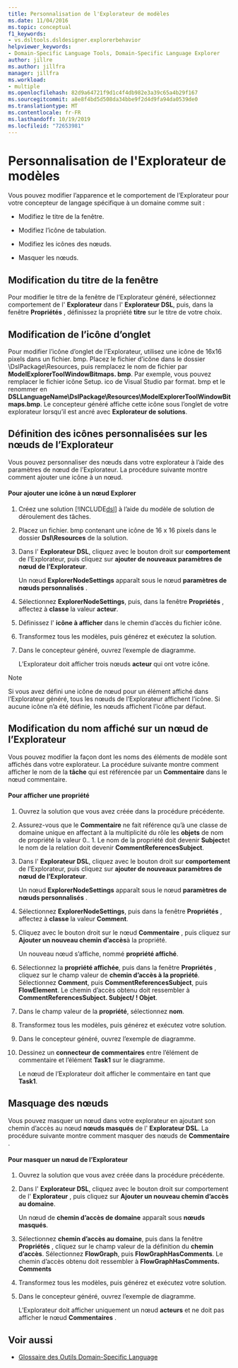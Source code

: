 ```yaml
---
title: Personnalisation de l'Explorateur de modèles
ms.date: 11/04/2016
ms.topic: conceptual
f1_keywords:
- vs.dsltools.dsldesigner.explorerbehavior
helpviewer_keywords:
- Domain-Specific Language Tools, Domain-Specific Language Explorer
author: jillre
ms.author: jillfra
manager: jillfra
ms.workload:
- multiple
ms.openlocfilehash: 82d9a64721f9d1c4f4db982e3a39c65a4b29f167
ms.sourcegitcommit: a8e8f4bd5d508da34bbe9f2d4d9fa94da0539de0
ms.translationtype: MT
ms.contentlocale: fr-FR
ms.lasthandoff: 10/19/2019
ms.locfileid: "72653981"
---
```

# <a name="customizing-the-model-explorer"></a>Personnalisation de l'Explorateur de modèles
Vous pouvez modifier l’apparence et le comportement de l’Explorateur pour votre concepteur de langage spécifique à un domaine comme suit :

- Modifiez le titre de la fenêtre.

- Modifiez l’icône de tabulation.

- Modifiez les icônes des nœuds.

- Masquer les nœuds.

## <a name="changing-the-window-title"></a>Modification du titre de la fenêtre
 Pour modifier le titre de la fenêtre de l’Explorateur généré, sélectionnez comportement de l' **Explorateur** dans l' **Explorateur DSL**, puis, dans la fenêtre **Propriétés** , définissez la propriété **titre** sur le titre de votre choix.

## <a name="changing-the-tab-icon"></a>Modification de l’icône d’onglet
 Pour modifier l’icône d’onglet de l’Explorateur, utilisez une icône de 16x16 pixels dans un fichier. bmp. Placez le fichier d’icône dans le dossier \DslPackage\Resources\, puis remplacez le nom de fichier par **ModelExplorerToolWindowBitmaps. bmp**. Par exemple, vous pouvez remplacer le fichier icône Setup. ico de Visual Studio par format. bmp et le renommer en **DSLLanguageName\DslPackage\Resources\ModelExplorerToolWindowBitmaps.bmp**. Le concepteur généré affiche cette icône sous l’onglet de votre explorateur lorsqu’il est ancré avec **Explorateur de solutions**.

## <a name="setting-custom-icons-on-explorer-nodes"></a>Définition des icônes personnalisées sur les nœuds de l’Explorateur
 Vous pouvez personnaliser des nœuds dans votre explorateur à l’aide des paramètres de nœud de l’Explorateur. La procédure suivante montre comment ajouter une icône à un nœud.

#### <a name="to-add-an-icon-to-an-explorer-node"></a>Pour ajouter une icône à un nœud Explorer

1. Créez une solution [!INCLUDE[dsl](../modeling/includes/dsl_md.md)] à l’aide du modèle de solution de déroulement des tâches.

2. Placez un fichier. bmp contenant une icône de 16 x 16 pixels dans le dossier **Dsl\Resources** de la solution.

3. Dans l' **Explorateur DSL**, cliquez avec le bouton droit sur **comportement** de l’Explorateur, puis cliquez sur **ajouter de nouveaux paramètres de nœud de l’Explorateur**.

    Un nœud **ExplorerNodeSettings** apparaît sous le nœud **paramètres de nœuds personnalisés** .

4. Sélectionnez **ExplorerNodeSettings**, puis, dans la fenêtre **Propriétés** , affectez à **classe** la valeur **acteur**.

5. Définissez l' **icône à afficher** dans le chemin d’accès du fichier icône.

6. Transformez tous les modèles, puis générez et exécutez la solution.

7. Dans le concepteur généré, ouvrez l’exemple de diagramme.

    L’Explorateur doit afficher trois nœuds **acteur** qui ont votre icône.

> [!NOTE]
> Si vous avez défini une icône de nœud pour un élément affiché dans l’Explorateur généré, tous les nœuds de l’Explorateur affichent l’icône. Si aucune icône n’a été définie, les nœuds affichent l’icône par défaut.

## <a name="changing-the-name-displayed-on-an-explorer-node"></a>Modification du nom affiché sur un nœud de l’Explorateur
 Vous pouvez modifier la façon dont les noms des éléments de modèle sont affichés dans votre explorateur. La procédure suivante montre comment afficher le nom de la **tâche** qui est référencée par un **Commentaire** dans le nœud commentaire.

#### <a name="to-display-a-property"></a>Pour afficher une propriété

1. Ouvrez la solution que vous avez créée dans la procédure précédente.

2. Assurez-vous que le **Commentaire** ne fait référence qu’à une classe de domaine unique en affectant à la multiplicité du rôle les **objets** de nom de propriété la valeur 0.. 1. Le nom de la propriété doit devenir **Subject**et le nom de la relation doit devenir **CommentReferencesSubject**.

3. Dans l' **Explorateur DSL**, cliquez avec le bouton droit sur **comportement** de l’Explorateur, puis cliquez sur **ajouter de nouveaux paramètres de nœud de l’Explorateur**.

     Un nœud **ExplorerNodeSettings** apparaît sous le nœud **paramètres de nœuds personnalisés** .

4. Sélectionnez **ExplorerNodeSettings**, puis dans la fenêtre **Propriétés** , affectez à **classe** la valeur **Comment**.

5. Cliquez avec le bouton droit sur le nœud **Commentaire** , puis cliquez sur **Ajouter un nouveau chemin d’accès**à la propriété.

     Un nouveau nœud s’affiche, nommé **propriété affiché**.

6. Sélectionnez la **propriété affichée**, puis dans la fenêtre **Propriétés** , cliquez sur le champ valeur de **chemin d’accès à la propriété**. Sélectionnez **Comment**, puis **CommentReferencesSubject**, puis **FlowElement**. Le chemin d’accès obtenu doit ressembler à **CommentReferencesSubject. Subject/ ! Objet**.

7. Dans le champ valeur de la **propriété**, sélectionnez **nom**.

8. Transformez tous les modèles, puis générez et exécutez votre solution.

9. Dans le concepteur généré, ouvrez l’exemple de diagramme.

10. Dessinez un **connecteur de commentaires** entre l’élément de commentaire et l’élément **Task1** sur le diagramme.

     Le nœud de l’Explorateur doit afficher le commentaire en tant que **Task1**.

## <a name="hiding-nodes"></a>Masquage des nœuds
 Vous pouvez masquer un nœud dans votre explorateur en ajoutant son chemin d’accès au nœud **nœuds masqués** de l' **Explorateur DSL**. La procédure suivante montre comment masquer des nœuds de **Commentaire** .

#### <a name="to-hide-an-explorer-node"></a>Pour masquer un nœud de l’Explorateur

1. Ouvrez la solution que vous avez créée dans la procédure précédente.

2. Dans l' **Explorateur DSL**, cliquez avec le bouton droit sur comportement de l' **Explorateur** , puis cliquez sur **Ajouter un nouveau chemin d’accès au domaine**.

     Un nœud de **chemin d’accès de domaine** apparaît sous **nœuds masqués**.

3. Sélectionnez **chemin d’accès au domaine**, puis dans la fenêtre **Propriétés** , cliquez sur le champ valeur de la définition du **chemin d’accès**. Sélectionnez **FlowGraph**, puis **FlowGraphHasComments**. Le chemin d’accès obtenu doit ressembler à **FlowGraphHasComments. Comments**

4. Transformez tous les modèles, puis générez et exécutez votre solution.

5. Dans le concepteur généré, ouvrez l’exemple de diagramme.

     L’Explorateur doit afficher uniquement un nœud **acteurs** et ne doit pas afficher le nœud **Commentaires** .

## <a name="see-also"></a>Voir aussi

- [Glossaire des Outils Domain-Specific Language](https://msdn.microsoft.com/ca5e84cb-a315-465c-be24-76aa3df276aa)